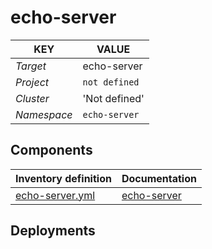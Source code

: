 # echo-server 

| KEY | VALUE |
| --- | --- |
| *Target* | echo-server |
| *Project*     | `not defined`|
| *Cluster*     |  'Not defined'  |
| *Namespace*   | `echo-server` |

## Components
| Inventory definition | Documentation |
| --- | --- |
|[echo-server.yml](../../inventory/classes/components/echo-server.yml)| [echo-server](echo-server-readme.md)|

## Deployments
